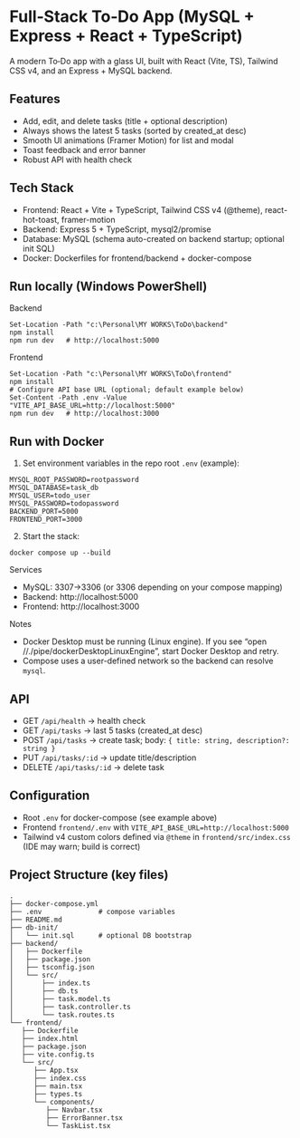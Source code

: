 # Full‑Stack To‑Do App (MySQL + Express + React + TypeScript)

A modern To‑Do app with a glass UI, built with React (Vite, TS), Tailwind CSS v4, and an Express + MySQL backend.

## Features

- Add, edit, and delete tasks (title + optional description)
- Always shows the latest 5 tasks (sorted by created_at desc)
- Smooth UI animations (Framer Motion) for list and modal
- Toast feedback and error banner
- Robust API with health check

## Tech Stack

- Frontend: React + Vite + TypeScript, Tailwind CSS v4 (@theme), react-hot-toast, framer-motion
- Backend: Express 5 + TypeScript, mysql2/promise
- Database: MySQL (schema auto-created on backend startup; optional init SQL)
- Docker: Dockerfiles for frontend/backend + docker-compose

## Run locally (Windows PowerShell)

Backend

```
Set-Location -Path "c:\Personal\MY WORKS\ToDo\backend"
npm install
npm run dev   # http://localhost:5000
```

Frontend

```
Set-Location -Path "c:\Personal\MY WORKS\ToDo\frontend"
npm install
# Configure API base URL (optional; default example below)
Set-Content -Path .env -Value "VITE_API_BASE_URL=http://localhost:5000"
npm run dev   # http://localhost:3000
```

## Run with Docker

1) Set environment variables in the repo root `.env` (example):

```
MYSQL_ROOT_PASSWORD=rootpassword
MYSQL_DATABASE=task_db
MYSQL_USER=todo_user
MYSQL_PASSWORD=todopassword
BACKEND_PORT=5000
FRONTEND_PORT=3000
```

2) Start the stack:

```
docker compose up --build
```

Services
- MySQL: 3307->3306 (or 3306 depending on your compose mapping)
- Backend: http://localhost:5000
- Frontend: http://localhost:3000

Notes
- Docker Desktop must be running (Linux engine). If you see “open //./pipe/dockerDesktopLinuxEngine”, start Docker Desktop and retry.
- Compose uses a user-defined network so the backend can resolve `mysql`.

## API

- GET `/api/health` → health check
- GET `/api/tasks` → last 5 tasks (created_at desc)
- POST `/api/tasks` → create task; body: `{ title: string, description?: string }`
- PUT `/api/tasks/:id` → update title/description
- DELETE `/api/tasks/:id` → delete task

## Configuration

- Root `.env` for docker-compose (see example above)
- Frontend `frontend/.env` with `VITE_API_BASE_URL=http://localhost:5000`
- Tailwind v4 custom colors defined via `@theme` in `frontend/src/index.css` (IDE may warn; build is correct)

## Project Structure (key files)

```
.
├── docker-compose.yml
├── .env              # compose variables
├── README.md
├── db-init/
│   └── init.sql      # optional DB bootstrap
├── backend/
│   ├── Dockerfile
│   ├── package.json
│   ├── tsconfig.json
│   └── src/
│       ├── index.ts
│       ├── db.ts
│       ├── task.model.ts
│       ├── task.controller.ts
│       └── task.routes.ts
└── frontend/
   ├── Dockerfile
   ├── index.html
   ├── package.json
   ├── vite.config.ts
   └── src/
      ├── App.tsx
      ├── index.css
      ├── main.tsx
      ├── types.ts
      └── components/
         ├── Navbar.tsx
         ├── ErrorBanner.tsx
         └── TaskList.tsx

